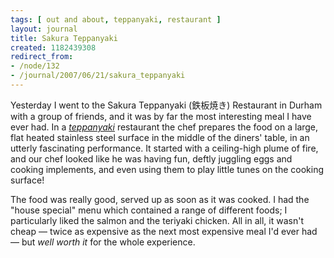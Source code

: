 ```yaml
---
tags: [ out and about, teppanyaki, restaurant ]
layout: journal
title: Sakura Teppanyaki
created: 1182439308
redirect_from:
- /node/132
- /journal/2007/06/21/sakura_teppanyaki
---
```

Yesterday I went to the Sakura Teppanyaki (鉄板焼き) Restaurant in Durham with a
group of friends, and it was by far the most interesting meal I have ever had.
In a [_teppanyaki_](http://en.wikipedia.org/wiki/Teppanyaki) restaurant the chef
prepares the food on a large, flat heated stainless steel surface in the middle
of the diners' table, in an utterly fascinating performance. It started with a
ceiling-high plume of fire, and our chef looked like he was having fun, deftly
juggling eggs and cooking implements, and even using them to play little tunes
on the cooking surface!

The food was really good, served up as soon as it was cooked. I had the "house
special" menu which contained a range of different foods; I particularly liked
the salmon and the teriyaki chicken. All in all, it wasn't cheap &mdash; twice
as expensive as the next most expensive meal I'd ever had &mdash; but _well
worth it_ for the whole experience.
